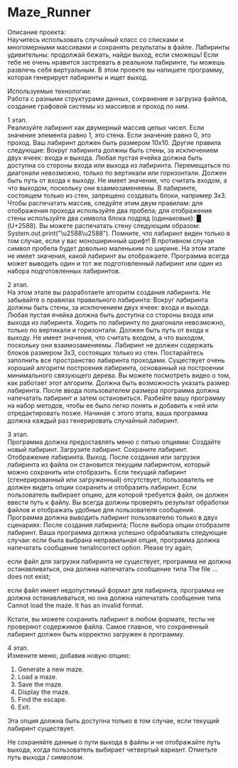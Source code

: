 # Maze_Runner
Описание проекта:  
Научитесь использовать случайный класс со списками и многомерными массивами и сохранять результаты в файле.
Лабиринты удивительны: продолжай бежать, найди выход, если сможешь! Если тебе не очень нравится застревать в реальном лабиринте,
ты можешь развлечь себя виртуальным. В этом проекте вы напишете программу, которая генерирует лабиринты и ищет выход.

Используемые технологии:    
Работа с разными структурами данных, сохранение и загрузка файлов, создание графовой системы из массивов и проход по ним.

1 этап.   
Реализуйте лабиринт как двумерный массив целых чисел. Если значение элемента равно 1, это стена. Если значение равно 0, это проход.
Ваш лабиринт должен быть размером 10х10. Другие правила следующие:
Вокруг лабиринта должны быть стены, за исключением двух ячеек: входа и выхода.
Любая пустая ячейка должна быть доступна со стороны входа или выхода из лабиринта. Перемещаться по диагонали невозможно,
только по вертикали или горизонтали.
Должен быть путь от входа к выходу. Не имеет значения, что считать входом, а что выходом, поскольку они взаимозаменяемы.
В лабиринте, состоящем только из стен, запрещено создавать блоки, например 3х3.
Чтобы распечатать массив, следуйте этим двум правилам:
для отображения прохода используйте два пробела;
для отображения стены используйте два символа блока подряд (одинаковые): █ (U+2588).
Вы можете распечатать стену следующим образом: System.out.print("\u2588\u2588").
Помните, что лабиринт виден только в том случае, если у вас моноширинный шрифт!
В противном случае символ пробела будет довольно маленьким по ширине.
На этом этапе не имеет значения, какой лабиринт вы отображаете.
Программа всегда может выводить один и тот же подготовленный лабиринт или один из набора подготовленных лабиринтов.   

2 этап.   
На этом этапе вы разработаете алгоритм создания лабиринта.
Не забывайте о правилах правильного лабиринта:
Вокруг лабиринта должны быть стены, за исключением двух ячеек: входа и выхода.
Любая пустая ячейка должна быть доступна со стороны входа или выхода из лабиринта.
Ходить по лабиринту по диагонали невозможно, только по вертикали и горизонтали.
Должен быть путь от входа к выходу. Не имеет значения, что считать входом, а что выходом, поскольку они взаимозаменяемы.
Лабиринт не должен содержать блоков размером 3х3, состоящих только из стен.
Постарайтесь заполнить все пространство лабиринта проходами.
Существует очень хороший алгоритм построения лабиринта, основанный на построении минимального связующего дерева.
Вы можете посмотреть видео о том, как работает этот алгоритм.
Должна быть возможность указать размер лабиринта.
После ввода пользователем размера программа должна напечатать лабиринт и затем остановиться.
Разбейте вашу программу на набор методов, чтобы ее было легко понять и добавить к ней или отредактировать позже.
Начиная с этого этапа, ваша программа должна каждый раз генерировать случайный лабиринт.  

3 этап.    
Программа должна предоставлять меню с пятью опциями:
Создайте новый лабиринт.
Загрузите лабиринт.
Сохраните лабиринт.
Отображение лабиринта.
Выход.
После создания или загрузки лабиринта из файла он становится текущим лабиринтом, который можно сохранить или отобразить.
Если текущий лабиринт (сгенерированный или загруженный) отсутствует,
пользователь не должен видеть опции сохранить и отобразить лабиринт.
Если пользователь выбирает опцию, для которой требуется файл, он должен ввести путь к файлу.
Вы всегда должны проверять результат обработки файлов и отображать удобные для пользователя сообщения.
Программа должна выводить лабиринт пользователю только в двух сценариях:
После создания лабиринта;
После выбора опции отобразите лабиринт.
Ваша программа должна успешно обрабатывать следующие случаи:
если была выбрана неправильная опция, программа должна напечатать сообщение типаIncorrect option. Please try again;

если файл для загрузки лабиринта не существует, программа не должна останавливаться,
она должна напечатать сообщение типа The file ... does not exist;

если файл имеет недопустимый формат для лабиринта, программа не должна останавливаться,
но она должна напечатать сообщение типа Cannot load the maze. It has an invalid format.

Кстати, вы можете сохранить лабиринт в любом формате, тесты не проверяют содержимое файла.
Самое главное, что сохраненный лабиринт должен быть корректно загружен в программу.   

4 этап.    
Измените меню, добавив новую опцию:

1. Generate a new maze.
2. Load a maze.
3. Save the maze.
4. Display the maze.
5. Find the escape.
0. Exit.

Эта опция должна быть доступна только в том случае, если текущий лабиринт существует.

Не сохраняйте данные о пути выхода в файлы и не отображайте путь выхода,
когда пользователь выбирает четвертый вариант. Отметьте путь выхода / символом.
